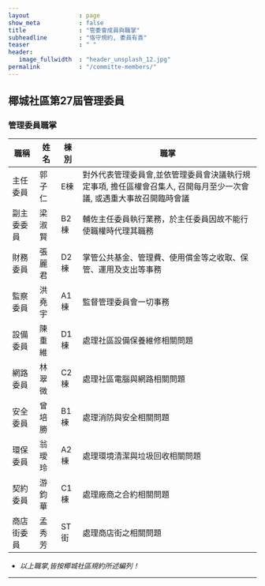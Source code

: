 ```yaml
---
layout              : page
show_meta           : false
title               : "管委會成員與職掌"
subheadline         : "恪守規約, 委員有責"
teaser              : " "
header:
   image_fullwidth  : "header_unsplash_12.jpg"
permalink           : "/committe-members/"
---
```


## 椰城社區第27屆管理委員

### 管理委員職掌

<table>
<thead>
<tr>
<th><strong> 職稱 </strong></th>  
<th><strong> 姓名 </strong></th>
<th><strong> 棟別 </strong></th>     
<th><strong> 職掌 </strong></th>
</tr>
</thead>
<tbody>

<tr>
<td> 主任委員 </td>
<td> 郭子仁 </td>   
<td> E棟 </td>
<td> 對外代表管理委員會,並依管理委員會決議執行規定事項, 擔任區權會召集人, 召開每月至少一次會議, 或遇重大事故召開臨時會議 </td>
</tr>

<tr>
<td> 副主委委員 </td>
<td> 梁淑賢 </td> 
<td> B2棟 </td>   
<td> 輔佐主任委員執行業務，於主任委員因故不能行使職權時代理其職務 </td>
</tr>

<tr>
<td> 財務委員 </td>
<td> 張麗君 </td> 
<td> D2棟 </td>   
<td> 掌管公共基金、管理費、使用償金等之收取、保管、運用及支出等事務</td>
</tr>

<tr>
<td> 監察委員 </td>
<td> 洪堯宇 </td> 
<td> A1棟 </td>   
<td> 監督管理委員會一切事務</td>
</tr>

<tr>
<td> 設備委員 </td>
<td> 陳重維 </td>
<td> D1棟 </td>    
<td> 處理社區設備保養維修相關問題 </td>
</tr>
   
<tr>
<td> 網路委員 </td>
<td> 林翠微 </td>
<td> C2棟 </td>     
<td> 處理社區電腦與網路相關問題 </td>
</tr>

<tr>
<td> 安全委員 </td>
<td> 曾培勝 </td>
<td> B1棟 </td>   
<td> 處理消防與安全相關問題 </td>  
</tr>

<tr>
<td> 環保委員 </td>
<td> 翁璦玲 </td>
<td> A2棟 </td>   
<td> 處理環境清潔與垃圾回收相關問題 </td>
</tr>
   
<tr>
<td> 契約委員 </td>
<td> 游鈞華 </td>
<td> C1棟 </td>    
<td> 處理廠商之合約相關問題 </td>
</tr>
   
<tr>
<td> 商店街委員 </td>
<td> 孟秀芳 </td>
<td> ST街 </td>    
<td> 處理商店街之相關問題 </td>
</tr>
</tbody>
</table>

* *以上職掌,皆按椰城社區規約所述編列！*

---




